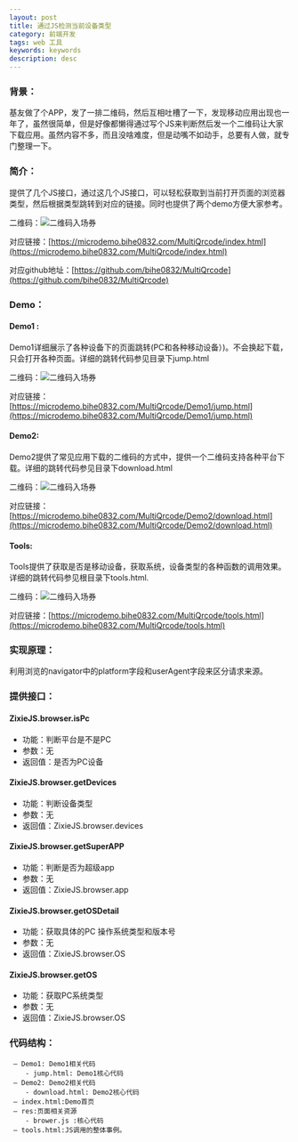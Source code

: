 ```yaml
---
layout: post
title: 通过JS检测当前设备类型
category: 前端开发
tags: web 工具
keywords: keywords
description: desc
---
```

### 背景：


基友做了个APP，发了一排二维码，然后互相吐槽了一下，发现移动应用出现也一年了，虽然很简单，但是好像都懒得通过写个JS来判断然后发一个二维码让大家下载应用。虽然内容不多，而且没啥难度，但是动嘴不如动手，总要有人做，就专门整理一下。

### 简介：

提供了几个JS接口，通过这几个JS接口，可以轻松获取到当前打开页面的浏览器类型，然后根据类型跳转到对应的链接。同时也提供了两个demo方便大家参考。

二维码：![二维码入场券](https://microdemo.bihe0832.com/MultiQrcode/res/qrcode.png "二维码入场券")

对应链接：[https://microdemo.bihe0832.com/MultiQrcode/index.html](https://microdemo.bihe0832.com/MultiQrcode/index.html)

对应github地址：[https://github.com/bihe0832/MultiQrcode](https://github.com/bihe0832/MultiQrcode)

### Demo：

#### Demo1 :

Demo1详细展示了各种设备下的页面跳转(PC和各种移动设备）)。不会换起下载，只会打开各种页面。详细的跳转代码参见目录下jump.html

二维码：![二维码入场券](https://microdemo.bihe0832.com/MultiQrcode/res/demo1_qrcode.png "二维码入场券")

对应链接：[https://microdemo.bihe0832.com/MultiQrcode/Demo1/jump.html](https://microdemo.bihe0832.com/MultiQrcode/Demo1/jump.html)

#### Demo2:

Demo2提供了常见应用下载的二维码的方式中，提供一个二维码支持各种平台下载。详细的跳转代码参见目录下download.html

二维码：![二维码入场券](https://microdemo.bihe0832.com/MultiQrcode/res/demo2_qrcode.png "二维码入场券")

对应链接：[https://microdemo.bihe0832.com/MultiQrcode/Demo2/download.html](https://microdemo.bihe0832.com/MultiQrcode/Demo2/download.html)

#### Tools:

Tools提供了获取是否是移动设备，获取系统，设备类型的各种函数的调用效果。详细的跳转代码参见根目录下tools.html.


二维码：![二维码入场券](https://microdemo.bihe0832.com/MultiQrcode/res/tools_qrcode.png "二维码入场券")

对应链接：[https://microdemo.bihe0832.com/MultiQrcode/tools.html](https://microdemo.bihe0832.com/MultiQrcode/tools.html)

### 实现原理：
     
利用浏览的navigator中的platform字段和userAgent字段来区分请求来源。

### 提供接口：
     
#### ZixieJS.browser.isPc

- 功能：判断平台是不是PC
- 参数：无
- 返回值：是否为PC设备

#### ZixieJS.browser.getDevices

- 功能：判断设备类型
- 参数：无
- 返回值：ZixieJS.browser.devices

#### ZixieJS.browser.getSuperAPP

- 功能：判断是否为超级app
- 参数：无
- 返回值：ZixieJS.browser.app

#### ZixieJS.browser.getOSDetail

- 功能：获取具体的PC 操作系统类型和版本号
- 参数：无
- 返回值：ZixieJS.browser.OS

#### ZixieJS.browser.getOS

- 功能：获取PC系统类型
- 参数：无
- 返回值：ZixieJS.browser.OS


### 代码结构：
     
     — Demo1: Demo1相关代码
     	- jump.html: Demo1核心代码
     — Demo2: Demo2相关代码
     	- download.html: Demo2核心代码
     — index.html:Demo首页
     — res:页面相关资源
     	- brower.js :核心代码
     — tools.html:JS调用的整体事例。

